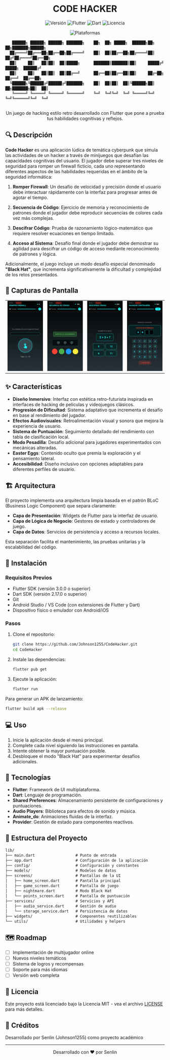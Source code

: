 <h1 align="center">CODE HACKER</h1>

<p align="center">
  <img src="https://img.shields.io/badge/Versión-1.0.0-brightgreen" alt="Versión">
  <img src="https://img.shields.io/badge/Flutter-3.19.0-blue" alt="Flutter">
  <img src="https://img.shields.io/badge/Dart-3.3.0-blue" alt="Dart">
  <img src="https://img.shields.io/badge/Licencia-MIT-orange" alt="Licencia">
</p>

<p align="center">
  <img src="https://img.shields.io/badge/Plataforma-Android%20%7C%20iOS%20%7C%20Web-lightgrey" alt="Plataformas">
</p>

<p align="center">
                            
```                                                
   ██████╗ ██████╗ ██████╗ ███████╗    ██╗  ██╗ █████╗  ██████╗██╗  ██╗███████╗██████╗ 
  ██╔════╝██╔═══██╗██╔══██╗██╔════╝    ██║  ██║██╔══██╗██╔════╝██║ ██╔╝██╔════╝██╔══██╗
  ██║     ██║   ██║██║  ██║█████╗      ███████║███████║██║     █████╔╝ █████╗  ██████╔╝
  ██║     ██║   ██║██║  ██║██╔══╝      ██╔══██║██╔══██║██║     ██╔═██╗ ██╔══╝  ██╔══██╗
  ╚██████╗╚██████╔╝██████╔╝███████╗    ██║  ██║██║  ██║╚██████╗██║  ██╗███████╗██║  ██║
   ╚═════╝ ╚═════╝ ╚═════╝ ╚══════╝    ╚═╝  ╚═╝╚═╝  ╚═╝ ╚═════╝╚═╝  ╚═╝╚══════╝╚═╝  ╚═╝
                                                                                                     
```
</p>

<p align="center">
Un juego de hacking estilo retro desarrollado con Flutter que pone a prueba tus habilidades cognitivas y reflejos.
</p>

## 🔍 Descripción

**Code Hacker** es una aplicación lúdica de temática cyberpunk que simula las actividades de un hacker a través de minijuegos que desafían las capacidades cognitivas del usuario. El jugador debe superar tres niveles de seguridad para romper un firewall ficticio, cada uno representando diferentes aspectos de las habilidades requeridas en el ámbito de la seguridad informática:

1. **Romper Firewall**: Un desafío de velocidad y precisión donde el usuario debe interactuar rápidamente con la interfaz para progresar antes de agotar el tiempo.
   
2. **Secuencia de Código**: Ejercicio de memoria y reconocimiento de patrones donde el jugador debe reproducir secuencias de colores cada vez más complejas.
   
3. **Descifrar Código**: Prueba de razonamiento lógico-matemático que requiere resolver ecuaciones en tiempo limitado.

4. **Acceso al Sistema**: Desafío final donde el jugador debe demostrar su agilidad para descifrar un código de acceso mediante reconocimiento de patrones y lógica.
   
Adicionalmente, el juego incluye un modo desafío especial denominado **"Black Hat"**, que incrementa significativamente la dificultad y complejidad de los retos presentados.

## 📸 Capturas de Pantalla

<div align="center">
<table>
<tr>
<td><img src="assets/images/lvl1.jpeg" alt="Nivel 1" width="250"/></td>
<td><img src="assets/images/lvl2.jpeg" alt="Nivel 2" width="250"/></td>
<td><img src="assets/images/lvl3.jpeg" alt="Nivel 3" width="250"/></td>
<td><img src="assets/images/lvl4.jpeg" alt="Nivel 4" width="250"/></td>
</tr>
</table>
</div>

## ✨ Características

- **Diseño Inmersivo**: Interfaz con estética retro-futurista inspirada en interfaces de hacking de películas y videojuegos clásicos.
- **Progresión de Dificultad**: Sistema adaptativo que incrementa el desafío en base al rendimiento del jugador.
- **Efectos Audiovisuales**: Retroalimentación visual y sonora que mejora la experiencia de usuario.
- **Sistema de Puntuación**: Seguimiento detallado del rendimiento con tabla de clasificación local.
- **Modo Pesadilla**: Desafío adicional para jugadores experimentados con mecánicas alteradas.
- **Easter Eggs**: Contenido oculto que premia la exploración y el pensamiento lateral.
- **Accesibilidad**: Diseño inclusivo con opciones adaptables para diferentes perfiles de usuario.

## 🏗️ Arquitectura

El proyecto implementa una arquitectura limpia basada en el patrón BLoC (Business Logic Component) que separa claramente:

- **Capa de Presentación**: Widgets de Flutter para la interfaz de usuario.
- **Capa de Lógica de Negocio**: Gestores de estado y controladores de juego.
- **Capa de Datos**: Servicios de persistencia y acceso a recursos locales.

Esta separación facilita el mantenimiento, las pruebas unitarias y la escalabilidad del código.

## 🚀 Instalación

### Requisitos Previos

- Flutter SDK (versión 3.0.0 o superior)
- Dart SDK (versión 2.17.0 o superior)
- Git
- Android Studio / VS Code (con extensiones de Flutter y Dart)
- Dispositivo físico o emulador con Android/iOS

### Pasos

1. Clone el repositorio:
   ```bash
   git clone https://github.com/Johnson1255/CodeHacker.git
   cd CodeHacker
   ```

2. Instale las dependencias:
   ```bash
   flutter pub get
   ```

3. Ejecute la aplicación:
   ```bash
   flutter run
   ```

Para generar un APK de lanzamiento:
```bash
flutter build apk --release
```

## 💻 Uso

1. Inicie la aplicación desde el menú principal.
2. Complete cada nivel siguiendo las instrucciones en pantalla.
3. Intente obtener la mayor puntuación posible.
4. Desbloquee el modo "Black Hat" para experimentar desafíos adicionales.

## 🔧 Tecnologías

- **Flutter**: Framework de UI multiplataforma.
- **Dart**: Lenguaje de programación.
- **Shared Preferences**: Almacenamiento persistente de configuraciones y puntuaciones.
- **Audio Players**: Biblioteca para efectos de sonido y música.
- **Animate_do**: Animaciones fluidas de la interfaz.
- **Provider**: Gestión de estado para componentes reactivos.

## 📁 Estructura del Proyecto

```
lib/
├── main.dart                  # Punto de entrada
├── app.dart                   # Configuración de la aplicación
├── config/                    # Configuración y constantes
├── models/                    # Modelos de datos
├── screens/                   # Pantallas de la UI
│   ├── home_screen.dart       # Pantalla principal
│   ├── game_screen.dart       # Pantalla de juego
│   ├── nightmare.dart         # Modo Black Hat
│   └── points_screen.dart     # Pantalla de puntuación
├── services/                  # Servicios y API
│   ├── audio_service.dart     # Gestión de audio
│   └── storage_service.dart   # Persistencia de datos
├── widgets/                   # Componentes reutilizables
└── utils/                     # Utilidades y helpers
```

## 🗺️ Roadmap

- [ ] Implementación de multijugador online
- [ ] Nuevos niveles temáticos
- [ ] Sistema de logros y recompensas
- [ ] Soporte para más idiomas
- [ ] Versión web completa

## 📄 Licencia

Este proyecto está licenciado bajo la Licencia MIT - vea el archivo [LICENSE](LICENSE) para más detalles.

## 🙏 Créditos

Desarrollado por Senlin (Johnson1255) como proyecto académico

---

<p align="center">
  Desarrollado con ❤️ por Senlin
</p>

